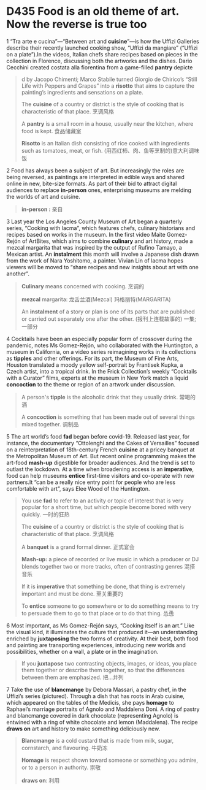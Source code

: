 # D435 Food is an old theme of art. Now the reverse is true too
1 “Tra arte e cucina”—“Between art and **cuisine**”—is how the Uffizi Galleries describe their recently launched cooking show, “Uffizi da mangiare” (“Uffizi on a plate”).In the videos, Italian chefs share recipes based on pieces in the collection in Florence, discussing both the artworks and the dishes. Dario Cecchini created costata alla fiorentina from a game-filled **pantry** depicte

> d by Jacopo Chimenti; Marco Stabile turned Giorgio de Chirico’s “Still Life with Peppers and Grapes” into a **risotto** that aims to capture the painting’s ingredients and sensations on a plate.
>
> The **cuisine** of a country or district is the style of cooking that is characteristic of that place. 烹调风格
>
> A **pantry** is a small room in a house, usually near the kitchen, where food is kept. 食品储藏室
>
> **Risotto** is an Italian dish consisting of rice cooked with ingredients such as tomatoes, meat, or fish. (用西红柿、肉、鱼等烹制的)意大利调味饭
>


2 Food has always been a subject of art. But increasingly the roles are being reversed, as paintings are interpreted in edible ways and shared online in new, bite-size formats. As part of their bid to attract digital audiences to replace **in-person** ones, enterprising museums are melding the worlds of art and cuisine.

> **in-person :** 亲自
>


3 Last year the Los Angeles County Museum of Art began a quarterly series, “Cooking with lacma”, which features chefs, culinary historians and recipes based on works in the museum. In the first video Maite Gomez-Rejón of ArtBites, which aims to combine **culinary** and art history, made a mezcal margarita that was inspired by the output of Rufino Tamayo, a Mexican artist. An **instalment** this month will involve a Japanese dish drawn from the work of Nara Yoshitomo, a painter. Vivian Lin of lacma hopes viewers will be moved to “share recipes and new insights about art with one another”.

> **Culinary** means concerned with cooking. 烹调的
>
> **mezcal** margarita: 龙舌兰酒(Mezcal)  玛格丽特(MARGARITA)
>
> An **instalment** of a story or plan is one of its parts that are published or carried out separately one after the other. (报刊上连载故事的) 一集; 一部分
>


4 Cocktails have been an especially popular form of crossover during the pandemic, notes Ms Gomez-Rejón, who collaborated with the Huntington, a museum in California, on a video series reimagining works in its collections as **tipples** and other offerings. For its part, the Museum of Fine Arts, Houston translated a moody yellow self-portrait by Frantisek Kupka, a Czech artist, into a tropical drink. In the Frick Collection’s weekly “Cocktails with a Curator” films, experts at the museum in New York match a liquid **concoction** to the theme or region of an artwork under discussion.

> A person's **tipple** is the alcoholic drink that they usually drink. 常喝的酒
>
> A **concoction** is something that has been made out of several things mixed together. 调制品
>


5 The art world’s food **fad** began before covid-19. Released last year, for instance, the documentary “Ottolenghi and the Cakes of Versailles” focused on a reinterpretation of 18th-century French **cuisine** at a pricey banquet at the Metropolitan Museum of Art. But recent online programming makes the art-food **mash-up** digestible for broader audiences. And the trend is set to outlast the lockdown. At a time when broadening access is an **imperative**, food can help museums **entice** first-time visitors and co-operate with new partners.It “can be a really nice entry point for people who are less comfortable with art”, says Elee Wood of the Huntington.

> You use **fad** to refer to an activity or topic of interest that is very popular for a short time, but which people become bored with very quickly. 一时的狂热
>
> The **cuisine** of a country or district is the style of cooking that is characteristic of that place. 烹调风格
>
> A **banquet** is a grand formal dinner. 正式宴会
>
> **Mash-up:** a piece of recorded or live music in which a producer or DJ blends together two or more tracks, often of contrasting genres 混搭音乐
>
> If it is **imperative** that something be done, that thing is extremely important and must be done. 至关重要的
>
> To **entice** someone to go somewhere or to do something means to try to persuade them to go to that place or to do that thing. 怂恿
>


6 Most important, as Ms Gomez-Rejón says, “Cooking itself is an art.” Like the visual kind, it illuminates the culture that produced it—an understanding enriched by **juxtaposing** the two forms of creativity. At their best, both food and painting are transporting experiences, introducing new worlds and possibilities, whether on a wall, a plate or in the imagination.

> If you **juxtapose** two contrasting objects, images, or ideas, you place them together or describe them together, so that the differences between them are emphasized. 把…并列
>


7 Take the use of **blancmange** by Debora Massari, a pastry chef, in the Uffizi’s series (pictured). Through a dish that has roots in Arab cuisine, which appeared on the tables of the Medicis, she pays **homage** to Raphael’s marriage portraits of Agnolo and Maddalena Doni. A ring of pastry and blancmange covered in dark chocolate (representing Agnolo) is entwined with a ring of white chocolate and lemon (Maddalena). The recipe **draws on** art and history to make something deliciously new.

> **Blancmange** is a cold custard that is made from milk, sugar, cornstarch, and flavouring. 牛奶冻
>
> **Homage** is respect shown toward someone or something you admire, or to a person in authority. 崇敬
>
> **draws on**: 利用
>


